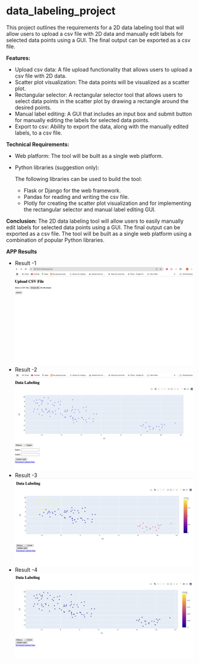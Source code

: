 # data_labeling_project
This project outlines the requirements for a 2D data labeling tool that will allow users to upload a csv file with 2D data and manually edit labels for selected data points using a GUI. The final output can be exported as a csv file.

**Features:**

- Upload csv data: A file upload functionality that allows users to upload a csv file with 2D data.
- Scatter plot visualization: The data points will be visualized as a scatter plot.
- Rectangular selector: A rectangular selector tool that allows users to select data points in the scatter plot by drawing a rectangle around the desired points.
- Manual label editing: A GUI that includes an input box and submit button for manually editing the labels for selected data points.
- Export to csv: Ability to export the data, along with the manually edited labels, to a csv file.

**Technical Requirements:**

- Web platform: The tool will be built as a single web platform.

- Python libraries (suggestion only): 

    The following libraries can be used to build the tool:

    - Flask or Django for the web framework.
    - Pandas for reading and writing the csv file.
    - Plotly for creating the scatter plot visualization and for implementing the rectangular selector and manual label editing GUI.

**Conclusion:**
The 2D data labeling tool will allow users to easily manually edit labels for selected data points using a GUI. The final output can be exported as a csv file. The tool will be built as a single web platform using a combination of popular Python libraries.


**APP Results**

- Result -1
![App Screenshot](images/Screenshot_2025-02-20_8-56-16_PM.png)
- Result -2
![App Screenshot](images/Screenshot_2025-02-20_8-56-30_PM.png)
- Result -3
![App Screenshot](images/Screenshot_2025-02-20_8-56-45_PM.png)
- Result -4
![App Screenshot](images/Screenshot_2025-02-20_8-56-52_PM.png)








